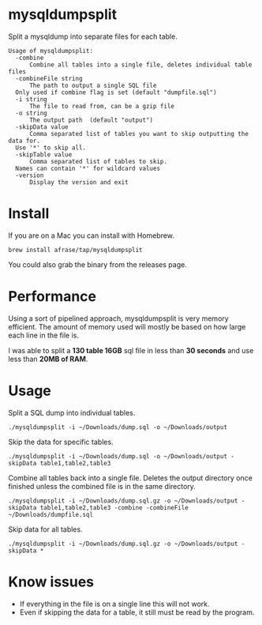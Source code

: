# mysqldumpsplit

Split a mysqldump into separate files for each table.

```
Usage of mysqldumpsplit:
  -combine
      Combine all tables into a single file, deletes individual table files
  -combineFile string
      The path to output a single SQL file
  Only used if combine flag is set (default "dumpfile.sql")
  -i string
      The file to read from, can be a gzip file
  -o string
      The output path  (default "output")
  -skipData value
      Comma separated list of tables you want to skip outputting the data for.
  Use '*' to skip all.
  -skipTable value
      Comma separated list of tables to skip.
  Names can contain '*' for wildcard values
  -version
      Display the version and exit
```

# Install

If you are on a Mac you can install with Homebrew.

`brew install afrase/tap/mysqldumpsplit`

You could also grab the binary from the releases page.

# Performance

Using a sort of pipelined approach, mysqldumpsplit is very memory efficient.
The amount of memory used will mostly be based on how large each line in the file is.

I was able to split a **130 table 16GB** sql file in less than **30 seconds** and use less than **20MB of RAM**.

# Usage

Split a SQL dump into individual tables.

`./mysqldumpsplit -i ~/Downloads/dump.sql -o ~/Downloads/output`

Skip the data for specific tables.

`./mysqldumpsplit -i ~/Downloads/dump.sql -o ~/Downloads/output -skipData table1,table2,table3`

Combine all tables back into a single file. Deletes the output directory once finished unless the combined 
file is in the same directory.

`./mysqldumpsplit -i ~/Downloads/dump.sql.gz -o ~/Downloads/output -skipData table1,table2,table3 -combine -combineFile ~/Downloads/dumpfile.sql`

Skip data for all tables.

`./mysqldumpsplit -i ~/Downloads/dump.sql.gz -o ~/Downloads/output -skipData *`

# Know issues
- If everything in the file is on a single line this will not work.
- Even if skipping the data for a table, it still must be read by the program.

